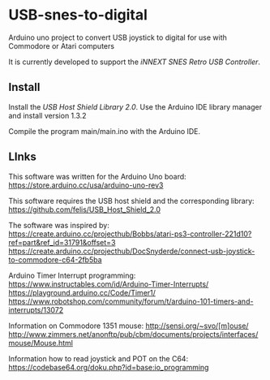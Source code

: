 # USB-snes-to-digital
Arduino uno project to convert USB joystick to digital for use with Commodore or Atari computers

It is currently developed to support the _iNNEXT SNES Retro USB
Controller_.

## Install

Install the _USB Host Shield Library 2.0_.
Use the Arduino IDE library manager and install version 1.3.2

Compile the program main/main.ino with the Arduino IDE.

## LInks

This software was written for the Arduino Uno board:
https://store.arduino.cc/usa/arduino-uno-rev3

This software requires the USB host shield and the corresponding
library:
https://github.com/felis/USB_Host_Shield_2.0

The software was inspired by:
https://create.arduino.cc/projecthub/Bobbs/atari-ps3-controller-221d10?ref=part&ref_id=31791&offset=3
https://create.arduino.cc/projecthub/DocSnyderde/connect-usb-joystick-to-commodore-c64-2fb5ba

Arduino Timer Interrupt programming:
https://www.instructables.com/id/Arduino-Timer-Interrupts/
https://playground.arduino.cc/Code/Timer1/
https://www.robotshop.com/community/forum/t/arduino-101-timers-and-interrupts/13072

Information on Commodore 1351 mouse:
http://sensi.org/~svo/[m]ouse/
http://www.zimmers.net/anonftp/pub/cbm/documents/projects/interfaces/mouse/Mouse.html

Information how to read joystick and POT on the C64:
https://codebase64.org/doku.php?id=base:io_programming
